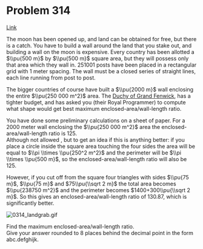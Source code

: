 # Problem 314

[Link](https://projecteuler.net/problem=314)

The moon has been opened up, and land can be obtained for free, but there is a catch. You have to build a wall around the land that you stake out, and building a wall on the moon is expensive. Every country has been allotted a $\\pu{500 m}$ by $\\pu{500 m}$ square area, but they will possess only that area which they wall in. $251001$ posts have been placed in a rectangular grid with $1$ meter spacing. The wall must be a closed series of straight lines, each line running from post to post. 

The bigger countries of course have built a $\\pu{2000 m}$ wall enclosing the entire $\\pu{250 000 m^2}$ area. The [Duchy of Grand Fenwick](http://en.wikipedia.org/wiki/Grand_Fenwick), has a tighter budget, and has asked you (their Royal Programmer) to compute what shape would get best maximum enclosed-area/wall-length ratio. 

You have done some preliminary calculations on a sheet of paper. For a $2000$ meter wall enclosing the $\\pu{250 000 m^2}$ area the enclosed-area/wall-length ratio is $125$.  
Although not allowed , but to get an idea if this is anything better: if you place a circle inside the square area touching the four sides the area will be equal to $\\pi \\times \\pu{250^2 m^2}$ and the perimeter will be $\\pi \\times \\pu{500 m}$, so the enclosed-area/wall-length ratio will also be $125$. 

However, if you cut off from the square four triangles with sides $\\pu{75 m}$, $\\pu{75 m}$ and $75\\pu{\\sqrt 2 m}$ the total area becomes $\\pu{238750 m^2}$ and the perimeter becomes $1400+300\\pu{\\sqrt 2 m}$. So this gives an enclosed-area/wall-length ratio of $130.87$, which is significantly better. 

![0314_landgrab.gif](resources/images/0314_landgrab.gif?1678992056)

Find the maximum enclosed-area/wall-length ratio.  
Give your answer rounded to $8$ places behind the decimal point in the form abc.defghijk.
